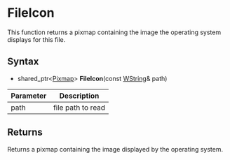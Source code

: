 # FileIcon
This function returns a pixmap containing the image the operating system displays for this file.

## Syntax
- shared_ptr<[Pixmap](Pixmap.md)\> **FileIcon**(const [WString](WString.md)& path)

| Parameter | Description |
| --- | --- |
| path | file path to read |

## Returns
Returns a pixmap containing the image displayed by the operating system.
